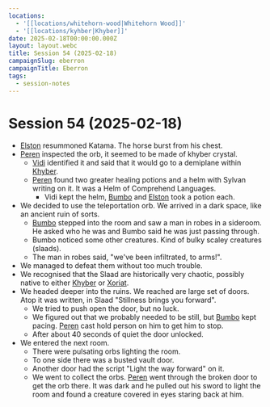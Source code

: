 ```yaml
---
locations:
  - '[[locations/whitehorn-wood|Whitehorn Wood]]'
  - '[[locations/kyhber|Khyber]]'
date: 2025-02-18T00:00:00.000Z
layout: layout.webc
title: Session 54 (2025-02-18)
campaignSlug: eberron
campaignTitle: Eberron
tags:
  - session-notes
---
```

# Session 54 (2025-02-18)

- [Elston](pcs/elston-ford.md) resummoned Katama. The horse burst from his chest.
- [Peren](pcs/peren-ngintaku.md) inspected the orb, it seemed to be made of khyber crystal.
	- [Vidi](pcs/vidi-veni.md) identified it and said that it would go to a demiplane within [Khyber](locations/kyhber.md).
	- [Peren](pcs/peren-ngintaku.md) found two greater healing potions and a helm with Sylvan writing on it. It was a Helm of Comprehend Languages.
		- Vidi kept the helm, [Bumbo](pcs/bumbo.md) and [Elston](pcs/elston-ford.md) took a potion each.
- We decided to use the teleportation orb. We arrived in a dark space, like an ancient ruin of sorts.
	- [Bumbo](pcs/bumbo.md) stepped into the room and saw a man in robes in a sideroom. He asked who he was and Bumbo said he was just passing through.
	- Bumbo noticed some other creatures. Kind of bulky scaley creatures (slaads).
	- The man in robes said, "we've been infiltrated, to arms!".
- We managed to defeat them without too much trouble.
- We recognised that the Slaad are historically very chaotic, possibly native to either [Khyber](locations/kyhber.md) or [Xoriat](locations/xoriat.md).
- We headed deeper into the ruins. We reached are large set of doors. Atop it was written, in Slaad "Stillness brings you forward".
	- We tried to push open the door, but no luck.
	- We figured out that we probably needed to be still, but [Bumbo](pcs/bumbo.md) kept pacing. [Peren](pcs/peren-ngintaku.md) cast hold person on him to get him to stop.
	- After about 40 seconds of quiet the door unlocked.
- We entered the next room.
	- There were pulsating orbs lighting the room.
	- To one side there was a busted vault door.
	- Another door had the script "Light the way forward" on it.
	- We went to collect the orbs. [Peren](pcs/peren-ngintaku.md) went through the broken door to get the orb there. It was dark and he pulled out his sword to light the room and found a creature covered in eyes staring back at him.
